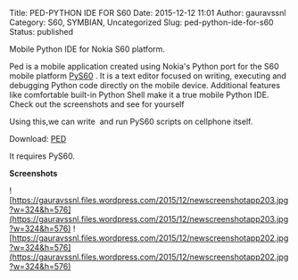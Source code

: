 Title: PED-PYTHON IDE FOR S60
Date: 2015-12-12 11:01
Author: gauravssnl
Category: S60, SYMBIAN, Uncategorized
Slug: ped-python-ide-for-s60
Status: published

Mobile Python IDE for Nokia S60 platform.

Ped is a mobile application created using Nokia's Python port for the S60 mobile platform [PyS60](https://garage.maemo.org/frs/?group_id=854) . It is a text editor focused on writing, executing and debugging Python code directly on the mobile device. Additional features like comfortable built-in Python Shell make it a true mobile Python IDE. Check out the screenshots and see for yourself

Using this,we can write  and run PyS60 scripts on cellphone itself.

Download: [PED](https://code.google.com/p/ped-s60/downloads/list)

It requires PyS60.


**Screenshots**

![https://gauravssnl.files.wordpress.com/2015/12/newscreenshotapp203.jpg?w=324&h=576](https://gauravssnl.files.wordpress.com/2015/12/newscreenshotapp203.jpg?w=324&h=576) ![https://gauravssnl.files.wordpress.com/2015/12/newscreenshotapp202.jpg?w=324&h=576](https://gauravssnl.files.wordpress.com/2015/12/newscreenshotapp202.jpg?w=324&h=576)